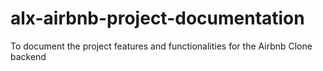 # alx-airbnb-project-documentation
To document the project features and functionalities for the Airbnb Clone backend
